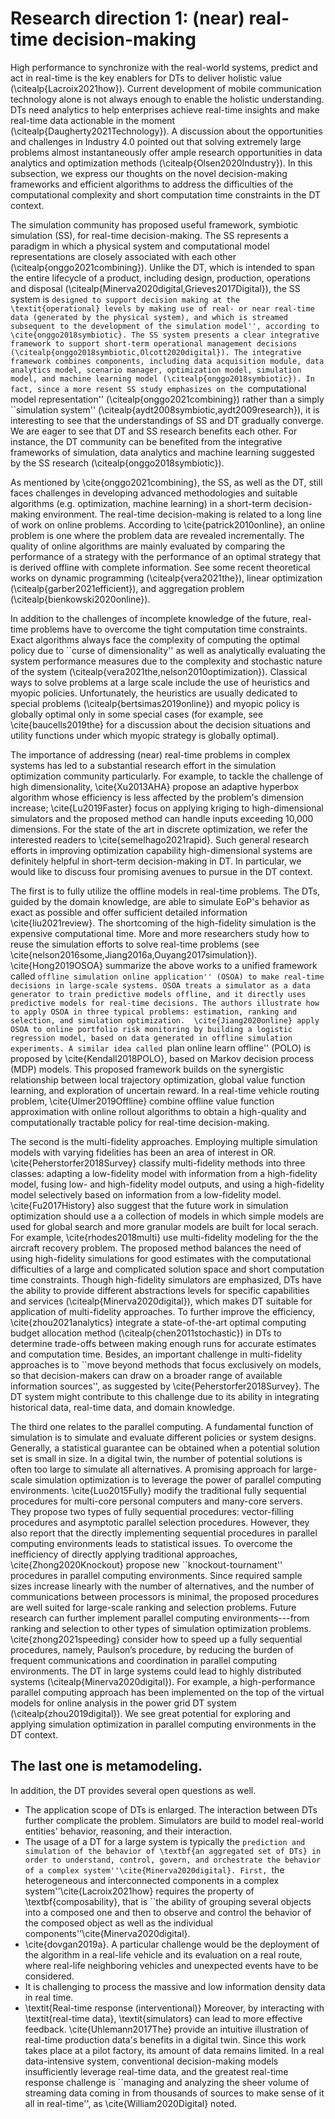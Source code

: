 # Research direction 1: (near) real-time decision-making

High performance to synchronize with the real-world systems, predict and act in real-time is the key enablers for DTs to deliver holistic value (\citealp{Lacroix2021how}). Current development of mobile communication technology alone is not always enough to enable the holistic understanding. DTs need analytics to help enterprises achieve real-time insights and make real-time data actionable in the moment (\citealp{Daugherty2021Technology}). A discussion about the opportunities and challenges in Industry 4.0 pointed out that solving extremely large problems almost instantaneously offer ample research opportunities in data analytics and optimization methods (\citealp{Olsen2020Industry}). In this subsection, we express our thoughts on the novel decision-making frameworks and efficient algorithms to address the difficulties of the computational complexity and short computation time constraints in the DT context.

The simulation community has proposed useful framework, symbiotic simulation (SS), for real-time decision-making. The SS represents a paradigm in which a physical system and computational model representations are closely associated with each other (\citealp{onggo2021combining}). Unlike the DT, which is intended to span the entire lifecycle of a product, including design, production, operations and disposal (\citealp{Minerva2020digital,Grieves2017Digital}), the SS system is ``designed to support decision making at the \textit{operational} levels by making use of real- or near real-time data (generated by the physical system), and which is streamed subsequent to the development of the simulation model'', according to \cite{onggo2018symbiotic}. The SS system presents a clear integrative framework to support short-term operational management decisions (\citealp{onggo2018symbiotic,Olcott2020digital}). The integrative framework combines components, including data acquisition module, data analytics model, scenario manager, optimization model, simulation model, and machine learning model (\citealp{onggo2018symbiotic}). In fact, since a more resent SS study emphasizes on the ``computational model representation'' (\citealp{onggo2021combining}) rather than a simply ``simulation system'' (\citealp{aydt2008symbiotic,aydt2009research}), it is interesting to see that the understandings of SS and DT gradually converge. We are eager to see that DT and SS research benefits each other. For instance, the DT community can be benefited from the integrative frameworks of simulation, data analytics and machine learning suggested by the SS research (\citealp{onggo2018symbiotic}).

As mentioned by \cite{onggo2021combining}, the SS, as well as the DT, still faces challenges in developing advanced methodologies and suitable algorithms (e.g. optimization, machine learning) in a short-term decision-making environment. The real-time decision-making is related to a long line of work on online problems. According to \cite{patrick2010online}, an online problem is one where the problem data are revealed incrementally. The quality of online algorithms are mainly evaluated by comparing the performance of a strategy with the performance of an optimal strategy that is derived offline with complete information. See some recent theoretical works on dynamic programming (\citealp{vera2021the}), linear optimization (\citealp{garber2021efficient}), and aggregation problem (\citealp{bienkowski2020online}).

In addition to the challenges of incomplete knowledge of the future, real-time problems have to overcome the tight computation time constraints. Exact algorithms always face the complexity of computing the optimal policy due to ``curse of dimensionality'' as well as analytically evaluating the system performance measures due to the complexity and stochastic nature of the system (\citealp{vera2021the,nelson2010optimization}). Classical ways to solve problems at a large scale include the use of heuristics and myopic policies. Unfortunately, the heuristics are usually dedicated to special problems (\citealp{bertsimas2019online}) and myopic policy is globally optimal only in some special cases (for example, see \cite{baucells2019the} for a discussion about the decision situations and utility functions under which myopic strategy is globally optimal).

The importance of addressing (near) real-time problems in complex systems has led to a substantial research effort in the simulation optimization community particularly. For example, to tackle the challenge of high dimensionality, \cite{Xu2013AHA} propose an adaptive hyperbox algorithm whose efficiency is less affected by the problem's dimension increase; \cite{Lu2019Faster} focus on applying kriging to high-dimensional simulators and the proposed method can handle inputs exceeding 10,000 dimensions. For the state of the art in discrete optimization, we refer the interested readers to \cite{semelhago2021rapid}. Such general research efforts in improving optimization capability high-dimensional systems are definitely helpful in short-term decision-making in DT. In particular, we would like to discuss four promising avenues to pursue in the DT context. 


The first is to fully utilize the offline models in real-time problems. The DTs, guided by the domain knowledge, are able to simulate EoP's behavior as exact as possible and offer sufficient detailed information \cite{liu2021review}. The shortcoming of the high-fidelity simulation is the expensive computational time. More and more researchers study how to reuse the simulation efforts to solve real-time problems (see \cite{nelson2016some,Jiang2016a,Ouyang2017simulation}). \cite{Hong2019OSOA} summarize the above works to a unified framework called ``offline simulation online application'' (OSOA) to make real-time decisions in large-scale systems. OSOA treats a simulator as a data generator to train predictive models offline, and it directly uses predictive models for real-time decisions. The authors illustrate how to apply OSOA in three typical problems: estimation, ranking and selection, and simulation optimization. 
\cite{Jiang2020online} apply OSOA to online portfolio risk monitoring by building a logistic regression model, based on data generated in offline simulation experiments. A similar idea called ``plan online learn offline'' (POLO) is proposed by \cite{Kendall2018POLO}, based on Markov decision process (MDP) models. This proposed framework builds on the synergistic relationship between local trajectory optimization, global value function learning, and exploration of uncertain reward. In a real-time vehicle routing problem, \cite{Ulmer2019Offline} combine offline value function approximation with online rollout algorithms to obtain a high-quality and computationally tractable policy for real-time decision-making.

The second is the multi-fidelity approaches. Employing multiple simulation models with varying fidelities has been an area of interest in OR. \cite{Peherstorfer2018Survey} classify multi-fidelity methods into three classes: adapting a low-fidelity model with information from a high-fidelity model, fusing low- and high-fidelity model outputs, and using a high-fidelity model selectively based on information from a low-fidelity model. \cite{Fu2017History} also suggest that the future work in simulation optimization should use a a collection of models in which simple models are used for global search and more granular models are built for local serach. For example, \cite{rhodes2018multi} use multi-fidelity modeling for the the aircraft recovery problem. The proposed method balances the need of using high-fidelity simulations for good estimates with the computational difficulties of a large and complicated solution space and short computation time constraints. Though high-fidelity simulators are emphasized, DTs have the ability to provide different abstractions levels for specific capabilities and services (\citealp{Minerva2020digital}), which makes DT suitable for application of multi-fidelity approaches. To further improve the efficiency, \cite{zhou2021analytics} integrate a state-of-the-art optimal computing budget allocation method (\citealp{chen2011stochastic}) in DTs to determine trade-offs between making enough runs for accurate estimates and computation time. Besides, an important challenge in multi-fidelity approaches is to ``move beyond methods that focus exclusively on models, so that decision-makers can draw on a broader range of available information sources'', as suggested by \cite{Peherstorfer2018Survey}. The DT system might contribute to this challenge due to its ability in integrating historical data, real-time data, and domain knowledge.

The third one relates to the parallel computing. A fundamental function of simulation is to simulate and evaluate different policies or system designs. Generally, a statistical guarantee can be obtained when a potential solution set is small in size. In a digital twin, the number of potential solutions is often too large to simulate all alternatives. A promising approach for large-scale simulation optimization is to leverage the power of parallel computing environments. \cite{Luo2015Fully} modify the traditional fully sequential procedures for multi-core personal computers and many-core servers. They propose two types of fully sequential procedures: vector-filling procedures and asymptotic parallel selection procedures. However, they also report that the directly implementing sequential procedures in parallel computing environments leads to statistical issues. To overcome the inefficiency of directly applying traditional approaches, \cite{Zhong2020Knockout} propose new ``knockout-tournament'' procedures in parallel computing environments. Since required sample sizes increase linearly with the number of alternatives, and the number of communications between processors is minimal, the proposed procedures are well suited for large-scale ranking and selection problems. Future research can further implement parallel computing environments---from ranking and selection to other types of simulation optimization problems. \cite{zhong2021speeding} consider how to speed up a fully sequential procedures, namely, Paulson’s procedure, by reducing the burden of frequent communications and coordination in parallel computing environments. The DT in large systems could lead to highly distributed systems (\citealp{Minerva2020digital}). For example, a high-performance parallel computing approach has been implemented on the top of the virtual models for online analysis in the power grid DT system (\citealp{zhou2019digital}). We see great potential for exploring and applying simulation optimization in parallel computing environments in the DT context. 

## The last one is metamodeling.

In addition, the DT provides several open questions as well.
- The application scope of DTs is enlarged. The interaction between DTs further complicate the problem. Simulators are build to model real-world entities' behavior, reasoning, and their interaction. 
- The usage of a DT for a large system is typically the ``prediction and simulation of the behavior of \textbf{an aggregated set of DTs} in order to understand, control, govern, and orchestrate the behavior of a complex system''\cite{Minerva2020digital}. First, ``the heterogeneous and interconnected components in a complex system''\cite{Lacroix2021how} requires the property of \textbf{composability}, that is ``the ability of grouping several objects into a composed one and then to observe and control the behavior of the composed object as well as the individual components''\cite{Minerva2020digital}.
- \cite{dovgan2019a}. A particular challenge would be the deployment of the algorithm in a real-life vehicle and its evaluation on a real route, where real-life neighboring vehicles and unexpected events have to be considered.
- It is challenging to process the massive and low information density data in real time.
- \textit{Real-time response (interventional)} Moreover, by interacting with \textit{real-time data}, \textit{simulators} can lead to more effective feedback. \cite{Uhlemann2017The} provide an intuitive illustration of real-time production data's benefits in a digital twin. Since this work takes place at a pilot factory, its amount of data remains limited. In a real data-intensive system, conventional decision-making models insufficiently leverage real-time data, and the greatest real-time response challenge is ``managing and analyzing the sheer volume of streaming data coming in from thousands of sources to make sense of it all in real-time'', as \cite{William2020Digital} noted. 




